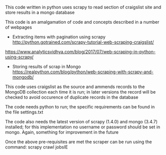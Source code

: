 This code written in python uses scrapy to read section of craigslist site and store results in a mongo database

This code is an amalgamation of code and concepts described in a number of webpages

- Extracting items with pagination using scrapy
http://python.gotrained.com/scrapy-tutorial-web-scraping-craigslist/

https://www.analyticsvidhya.com/blog/2017/07/web-scraping-in-python-using-scrapy/

- Storing results of scrap in Mongo
https://realpython.com/blog/python/web-scraping-with-scrapy-and-mongodb/

This code uses craigslist as the source and ammends records to the MongoDB collection each time it is run; in later versions the record will be checked to avoid occurence of duplicate records in the database

The code needs python to run; the specific requirements can be found in the file settings.txt

The code also needs the latest version of scrapy (1.4.0) and mongo (3.4.7) installed; for this implementation no username or password should be set in mongo. Again, something for improvement in the future

Once the above pre-requisites are met the scraper can be run using the command: scrapy crawl jobsIE
